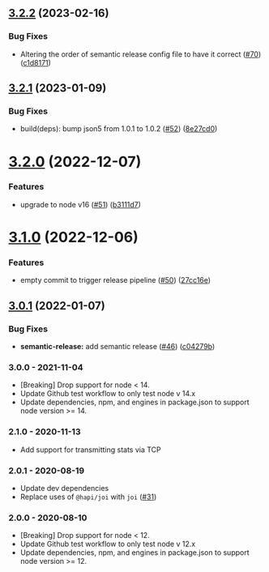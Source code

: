## [3.2.2](https://github.com/expediagroup/service-client-statsd/compare/v3.2.1...v3.2.2) (2023-02-16)


### Bug Fixes

* Altering the order of semantic release config file to have it correct ([#70](https://github.com/expediagroup/service-client-statsd/issues/70)) ([c1d8171](https://github.com/expediagroup/service-client-statsd/commit/c1d8171db3f9f5734c6c9e7ab924ff75590141d8))

## [3.2.1](https://github.com/expediagroup/service-client-statsd/compare/v3.2.0...v3.2.1) (2023-01-09)


### Bug Fixes

* build(deps): bump json5 from 1.0.1 to 1.0.2 ([#52](https://github.com/expediagroup/service-client-statsd/issues/52)) ([8e27cd0](https://github.com/expediagroup/service-client-statsd/commit/8e27cd0dc2111993645b9e5a75dc331d83b2c60d))

# [3.2.0](https://github.com/expediagroup/service-client-statsd/compare/v3.1.0...v3.2.0) (2022-12-07)


### Features

* upgrade to node v16 ([#51](https://github.com/expediagroup/service-client-statsd/issues/51)) ([b3111d7](https://github.com/expediagroup/service-client-statsd/commit/b3111d793146047e6535756069195bfe03dad76c))

# [3.1.0](https://github.com/expediagroup/service-client-statsd/compare/v3.0.1...v3.1.0) (2022-12-06)


### Features

* empty commit to trigger release pipeline ([#50](https://github.com/expediagroup/service-client-statsd/issues/50)) ([27cc16e](https://github.com/expediagroup/service-client-statsd/commit/27cc16e98907693f165e00dd5f92d200de6b569c))

## [3.0.1](https://github.com/expediagroup/service-client-statsd/compare/v3.0.0...v3.0.1) (2022-01-07)

### Bug Fixes

* **semantic-release:** add semantic release ([#46](https://github.com/expediagroup/service-client-statsd/issues/46)) ([c04279b](https://github.com/expediagroup/service-client-statsd/commit/c04279b3ce6d13ddab27a14ed72474b62514810f))

### 3.0.0 - 2021-11-04

- [Breaking] Drop support for node < 14.
- Update Github test workflow to only test node v 14.x
- Update dependencies, npm, and engines in package.json to support node version >= 14.

### 2.1.0 - 2020-11-13

- Add support for transmitting stats via TCP

### 2.0.1 - 2020-08-19

- Update dev dependencies
- Replace uses of `@hapi/joi` with `joi` ([#31](https://github.com/ExpediaGroup/service-client-statsd/pull/31))

### 2.0.0 - 2020-08-10

- [Breaking] Drop support for node < 12.
- Update Github test workflow to only test node v 12.x
- Update dependencies, npm, and engines in package.json to support node version >= 12.
